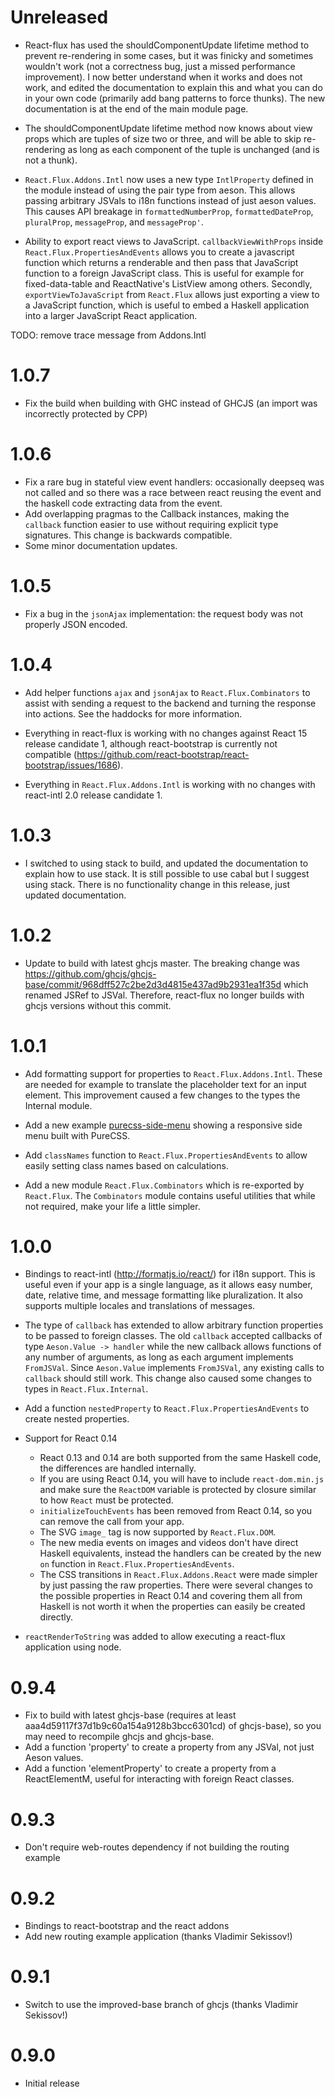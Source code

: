 # Unreleased

* React-flux has used the shouldComponentUpdate lifetime method to prevent re-rendering in some cases,
  but it was finicky and sometimes wouldn't work (not a correctness bug, just a missed performance
  improvement).  I now better understand when it works and does not work, and edited the documentation
  to explain this and what you can do in your own code (primarily add bang patterns to force thunks).
  The new documentation is at the end of the main module page.

* The shouldComponentUpdate lifetime method now knows about view props which are tuples of size two or
  three, and will be able to skip re-rendering as long as each component of the tuple is unchanged
  (and is not a thunk).

* `React.Flux.Addons.Intl` now uses a new type `IntlProperty` defined in the module instead of using
  the pair type from aeson.  This allows passing arbitrary JSVals to i18n functions instead of just
  aeson values.  This causes API breakage in `formattedNumberProp`, `formattedDateProp`, `pluralProp`,
  `messageProp`, and `messageProp'`.

* Ability to export react views to JavaScript.  `callbackViewWithProps` inside `React.Flux.PropertiesAndEvents`
  allows you to create a javascript function which returns a renderable and then pass that JavaScript
  function to a foreign JavaScript class.  This is useful for example for fixed-data-table and ReactNative's
  ListView among others.  Secondly, `exportViewToJavaScript` from `React.Flux` allows just exporting
  a view to a JavaScript function, which is useful to embed a Haskell application into a larger JavaScript
  React application.

TODO: remove trace message from Addons.Intl

# 1.0.7

* Fix the build when building with GHC instead of GHCJS (an import was incorrectly protected by CPP)

# 1.0.6

* Fix a rare bug in stateful view event handlers: occasionally deepseq was not called and so there
  was a race between react reusing the event and the haskell code extracting data from the event.
* Add overlapping pragmas to the Callback instances, making the `callback` function easier to use
  without requiring explicit type signatures.  This change is backwards compatible.
* Some minor documentation updates.

# 1.0.5

* Fix a bug in the `jsonAjax` implementation: the request body was not properly JSON encoded.

# 1.0.4

* Add helper functions `ajax` and `jsonAjax` to `React.Flux.Combinators` to assist with sending
  a request to the backend and turning the response into actions.  See the haddocks for more
  information.

* Everything in react-flux is working with no changes against React 15 release candidate 1, although
  react-bootstrap is currently not compatible (https://github.com/react-bootstrap/react-bootstrap/issues/1686).

* Everything in `React.Flux.Addons.Intl` is working with no changes with react-intl 2.0 release candidate 1.

# 1.0.3

* I switched to using stack to build, and updated the documentation to explain how to use stack.  It is
  still possible to use cabal but I suggest using stack.  There is no functionality change in this release,
  just updated documentation.

# 1.0.2

* Update to build with latest ghcjs master.  The breaking change was
  https://github.com/ghcjs/ghcjs-base/commit/968dff527c2be2d3d4815e437ad9b2931ea1f35d
  which renamed JSRef to JSVal.  Therefore, react-flux no longer builds with ghcjs versions without
  this commit.

# 1.0.1

* Add formatting support for properties to `React.Flux.Addons.Intl`.  These are needed for example to translate
  the placeholder text for an input element.  This improvement caused a few changes to the types the Internal module.

* Add a new example [purecss-side-menu](https://bitbucket.org/wuzzeb/react-flux/src/tip/example/purecss-side-menu)
  showing a responsive side menu built with PureCSS.

* Add `classNames` function to `React.Flux.PropertiesAndEvents` to allow easily setting class names
  based on calculations.

* Add a new module `React.Flux.Combinators` which is re-exported by `React.Flux`.  The `Combinators` module
  contains useful utilities that while not required, make your life a little simpler.

# 1.0.0

* Bindings to react-intl (http://formatjs.io/react/) for i18n support.  This is useful even if your app is
  a single language, as it allows easy number, date, relative time, and message formatting like pluralization.
  It also supports multiple locales and translations of messages.

* The type of `callback` has extended to allow arbitrary function properties to be
  passed to foreign classes.  The old `callback` accepted callbacks of type `Aeson.Value -> handler`
  while the new callback allows functions of any number of arguments, as long as each argument implements
  `FromJSVal`.  Since `Aeson.Value` implements `FromJSVal`, any existing calls to `callback` should still work.
  This change also caused some changes to types in `React.Flux.Internal`.

* Add a function `nestedProperty` to `React.Flux.PropertiesAndEvents` to create nested properties.

* Support for React 0.14
    * React 0.13 and 0.14 are both supported from the same Haskell code, the differences are handled internally.
    * If you are using React 0.14, you will have to include `react-dom.min.js` and make sure the
      `ReactDOM` variable is protected by closure similar to how `React` must be protected.
    * `initializeTouchEvents` has been removed from React 0.14, so you can remove the call from your app.
    * The SVG `image_` tag is now supported by `React.Flux.DOM`.
    * The new media events on images and videos don't have direct Haskell equivalents, instead the handlers can be
      created by the new `on` function in `React.Flux.PropertiesAndEvents`.
    * The CSS transitions in `React.Flux.Addons.React` were made simpler by just passing the raw
      properties.  There were several changes to the possible properties in React 0.14 and covering them all
      from Haskell is not worth it when the properties can easily be created directly.

* `reactRenderToString` was added to allow executing a react-flux application using node.

# 0.9.4

* Fix to build with latest ghcjs-base (requires at least aaa4d59117f37d1b9c60a154a9128b3bcc6301cd)
  of ghcjs-base), so you may need to recompile ghcjs and ghcjs-base.
* Add a function 'property' to create a property from any JSVal, not just Aeson values.
* Add a function 'elementProperty' to create a property from a ReactElementM, useful for
  interacting with foreign React classes.

# 0.9.3

* Don't require web-routes dependency if not building the routing example

# 0.9.2

* Bindings to react-bootstrap and the react addons
* Add new routing example application (thanks Vladimir Sekissov!)

# 0.9.1

* Switch to use the improved-base branch of ghcjs (thanks Vladimir Sekissov!)

# 0.9.0

* Initial release
